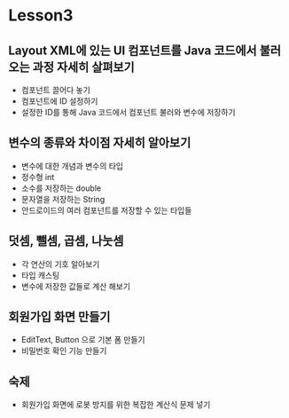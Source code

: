 # Lesson3

## Layout XML에 있는 UI 컴포넌트를 Java 코드에서 불러오는 과정 자세히 살펴보기
- 컴포넌트 끌어다 놓기
- 컴포넌트에 ID 설정하기
- 설정한 ID를 통해 Java 코드에서 컴포넌트 불러와 변수에 저장하기

## 변수의 종류와 차이점 자세히 알아보기
- 변수에 대한 개념과 변수의 타입
- 정수형 int
- 소수를 저장하는 double
- 문자열을 저장하는 String
- 안드로이드의 여러 컴포넌트를 저장할 수 있는 타입들

## 덧셈, 뺄셈, 곱셈, 나눗셈
- 각 연산의 기호 알아보기
- 타입 캐스팅
- 변수에 저장한 값들로 계산 해보기

## 회원가입 화면 만들기
- EditText, Button 으로 기본 폼 만들기
- 비밀번호 확인 기능 만들기

## 숙제
- 회원가입 화면에 로봇 방지를 위한 복잡한 계산식 문제 넣기
